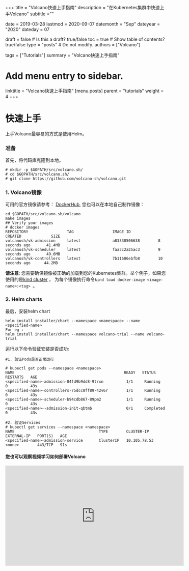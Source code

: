 +++
title =  "Volcano快速上手指南"
description = "在Kubernetes集群中快速上手Volcano"
subtitle =""

date = 2019-03-28
lastmod = 2020-09-07
datemonth = "Sep"
dateyear = "2020"
dateday = 07

draft = false  # Is this a draft? true/false
toc = true  # Show table of contents? true/false
type = "posts"  # Do not modify.
authors = ["Volcano"]

tags = ["Tutorials"]
summary = "Volcano快速上手指南"

# Add menu entry to sidebar.
linktitle = "Volcano快速上手指南"
[menu.posts]
  parent = "tutorials"
  weight = 4
+++
# 快速上手
上手Volcano最容易的方式是使用Helm。
### 准备
首先，将代码库克隆到本地。
```
# mkdir -p $GOPATH/src/volcano.sh/
# cd $GOPATH/src/volcano.sh/
# git clone https://github.com/volcano-sh/volcano.git
```
### 1. Volcano镜像
可用的官方镜像请参考： [DockerHub](https://hub.docker.com/u/volcanosh), 您也可以在本地自己制作镜像：
```
cd $GOPATH/src/volcano.sh/volcano
make images
## Verify your images
# docker images
REPOSITORY                 TAG                 IMAGE ID            CREATED             SIZE
volcanosh/vk-admission     latest              a83338506638        8 seconds ago       41.4MB
volcanosh/vk-scheduler     latest              faa3c2a25ac3        9 seconds ago       49.6MB
volcanosh/vk-controllers   latest              7b11606ebfb8        10 seconds ago      44.2MB
```
**请注意**: 您需要确保镜像被正确的加载到您的Kubernetes集群。举个例子，如果您使用的是[kind cluster](https://github.com/kubernetes-sigs/kind) ，
为每个镜像执行命令```kind load docker-image <image-name>:<tag> ```。
### 2. Helm charts

最后，安装helm chart
```
helm install installer/chart --namespace <namespace> --name <specified-name>
For eg :
helm install installer/chart --namespace volcano-trial --name volcano-trial
```

运行以下命令验证安装是否成功:
```
#1. 验证Pods是否正常运行

# kubectl get pods --namespace <namespace>
NAME                                                READY   STATUS    RESTARTS   AGE
<specified-name>-admission-84fd9b9dd8-9trxn          1/1     Running   0          43s
<specified-name>-controllers-75dcc8ff89-42v6r        1/1     Running   0          43s
<specified-name>-scheduler-b94cdb867-89pm2           1/1     Running   0          43s
<specified-name>--admission-init-qbtmb               0/1     Completed 0          43s

#2. 验证Services
# kubectl get services --namespace <namespace>
NAME                                     TYPE        CLUSTER-IP     EXTERNAL-IP   PORT(S)   AGE
<specified-name>-admission-service       ClusterIP   10.105.78.53   <none>        443/TCP   91s
```
#### 您也可以观察视频学习如何部署Volcano

<iframe width="560" height="315" src="https://www.youtube.com/embed/hsXXmWSUtyo" frameborder="0" allow="accelerometer; autoplay; encrypted-media; gyroscope; picture-in-picture" allowfullscreen></iframe>
